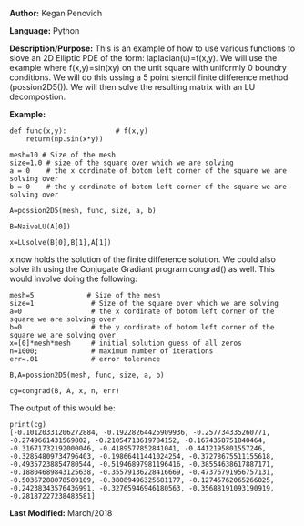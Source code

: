 **Author:** Kegan Penovich

**Language:** Python

**Description/Purpose:** This is an example of how to use various functions to slove an 2D Elliptic PDE of the form: laplacian(u)=f(x,y). We will use the example where f(x,y)=sin(xy) on the unit square with uniformly 0 boundry conditions.
We will do this ussing a 5 point stencil finite difference method (possion2D5()). We will then solve the resulting matrix with an LU decompostion.

**Example:**

    def func(x,y):            # f(x,y)
        return(np.sin(x*y))
        
    mesh=10 # Size of the mesh
    size=1.0 # size of the square over which we are solving
    a = 0    # the x cordinate of botom left corner of the square we are solving over
    b = 0    # the y cordinate of botom left corner of the square we are solving over
    
    A=possion2D5(mesh, func, size, a, b)
    
    B=NaiveLU(A[0])
    
    x=LUsolve(B[0],B[1],A[1])
    
x now holds the solution of the finite difference solution.
We could also solve ith using the Conjugate Gradiant program congrad() as well. This would involve doing the following:
    
    mesh=5             # Size of the mesh
    size=1              # Size of the square over which we are solving
    a=0                 # the x cordinate of botom left corner of the square we are solving over
    b=0                 # the y cordinate of botom left corner of the square we are solving over      
    x=[0]*mesh*mesh     # initial solution guess of all zeros
    n=1000;             # maximum number of iterations
    err=.01             # error tolerance

    B,A=possion2D5(mesh, func, size, a, b)

    cg=congrad(B, A, x, n, err)
    
The output of this would be:

    print(cg)
    [-0.10120331206272884, -0.19228264425909936, -0.257734335260771, -0.2749661431569802, -0.21054713619784152, -0.1674358751840464, -0.31671732192000046, -0.4189577852841041, -0.4412195801557246, -0.32854809734796403, -0.19866411441024254, -0.37278675511155618, -0.49357238854780544, -0.51946897981196416, -0.38554638617887171, -0.18804689843125638, -0.35579136228416669, -0.47376791956757131, -0.50367288078509109, -0.38089496325681177, -0.12745762065266025, -0.24238343576436991, -0.32765946946180563, -0.35688191093190919, -0.28187227238483581]

**Last Modified:** March/2018
